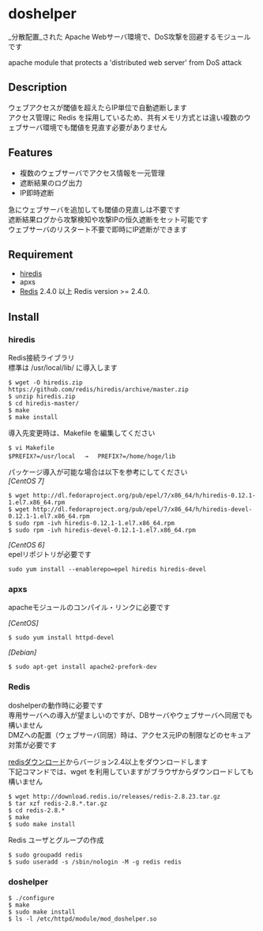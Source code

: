 # doshelper
_分散配置_された Apache Webサーバ環境で、DoS攻撃を回避するモジュールです  

apache module that protects a 'distributed web server' from DoS attack  

## Description
ウェブアクセスが閾値を超えたらIP単位で自動遮断します  
アクセス管理に Redis を採用しているため、共有メモリ方式とは違い複数のウェブサーバ環境でも閾値を見直す必要がありません  

## Features
- 複数のウェブサーバでアクセス情報を一元管理  
- 遮断結果のログ出力  
- IP即時遮断  

急にウェブサーバを追加しても閾値の見直しは不要です  
遮断結果ログから攻撃検知や攻撃IPの恒久遮断をセット可能です  
ウェブサーバのリスタート不要で即時にIP遮断ができます  

## Requirement

- [hiredis](https://github.com/redis/hiredis)
- apxs
- [Redis](http://redis.io/) 2.4.0 以上
  Redis version >= 2.4.0.  

## Install
### hiredis
Redis接続ライブラリ  
標準は /usr/local/lib/ に導入します
```
$ wget -O hiredis.zip https://github.com/redis/hiredis/archive/master.zip
$ unzip hiredis.zip
$ cd hiredis-master/
$ make
$ make install
```

導入先変更時は、Makefile を編集してください
```
$ vi Makefile
$PREFIX?=/usr/local 　→　 PREFIX?=/home/hoge/lib
```

パッケージ導入が可能な場合は以下を参考にしてください  
_[CentOS 7]_
```
$ wget http://dl.fedoraproject.org/pub/epel/7/x86_64/h/hiredis-0.12.1-1.el7.x86_64.rpm
$ wget http://dl.fedoraproject.org/pub/epel/7/x86_64/h/hiredis-devel-0.12.1-1.el7.x86_64.rpm
$ sudo rpm -ivh hiredis-0.12.1-1.el7.x86_64.rpm
$ sudo rpm -ivh hiredis-devel-0.12.1-1.el7.x86_64.rpm
```

_[CentOS 6]_  
epelリポジトリが必要です
```
sudo yum install --enablerepo=epel hiredis hiredis-devel
```

### apxs
apacheモジュールのコンパイル・リンクに必要です  

_[CentOS]_
```
$ sudo yum install httpd-devel
```

_[Debian]_
```
$ sudo apt-get install apache2-prefork-dev
```

### Redis
doshelperの動作時に必要です  
専用サーバへの導入が望ましいのですが、DBサーバやウェブサーバへ同居でも構いません  
DMZへの配置（ウェブサーバ同居）時は、アクセス元IPの制限などのセキュア対策が必要です  

[redisダウンロード](http://redis.io/download)からバージョン2.4以上をダウンロードします  
下記コマンドでは、wget を利用していますがブラウザからダウンロードしても構いません
```
$ wget http://download.redis.io/releases/redis-2.8.23.tar.gz
$ tar xzf redis-2.8.*.tar.gz
$ cd redis-2.8.*
$ make
$ sudo make install
```
Redis ユーザとグループの作成
```
$ sudo groupadd redis
$ sudo useradd -s /sbin/nologin -M -g redis redis
```

### doshelper
```
$ ./configure
$ make
$ sudo make install
$ ls -l /etc/httpd/module/mod_doshelper.so
```

